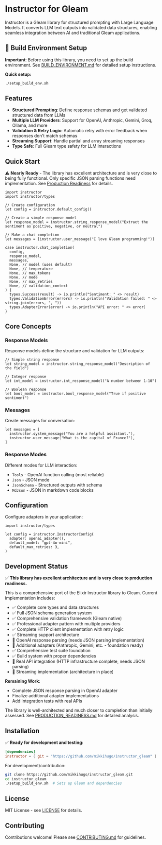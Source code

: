 # Instructor for Gleam

Instructor is a Gleam library for structured prompting with Large Language Models. It converts LLM text outputs into validated data structures, enabling seamless integration between AI and traditional Gleam applications.

## 🚀 Build Environment Setup

**Important**: Before using this library, you need to set up the build environment. See [BUILD_ENVIRONMENT.md](BUILD_ENVIRONMENT.md) for detailed setup instructions.

**Quick setup:**
```bash
./setup_build_env.sh
```

## Features

- **Structured Prompting**: Define response schemas and get validated structured data from LLMs
- **Multiple LLM Providers**: Support for OpenAI, Anthropic, Gemini, Groq, Ollama, and more
- **Validation & Retry Logic**: Automatic retry with error feedback when responses don't match schemas
- **Streaming Support**: Handle partial and array streaming responses
- **Type Safe**: Full Gleam type safety for LLM interactions

## Quick Start

⚠️ **Nearly Ready** - The library has excellent architecture and is very close to being fully functional. Only specific JSON parsing functions need implementation. See [Production Readiness](PRODUCTION_READINESS.md) for details.

```gleam
import instructor
import instructor/types

// Create configuration
let config = instructor.default_config()

// Create a simple response model
let response_model = instructor.string_response_model("Extract the sentiment as positive, negative, or neutral")

// Make a chat completion
let messages = [instructor.user_message("I love Gleam programming!")]

case instructor.chat_completion(
  config,
  response_model,
  messages,
  None, // model (uses default)
  None, // temperature 
  None, // max_tokens
  None, // mode
  None, // max_retries
  None, // validation_context
) {
  types.Success(result) -> io.println("Sentiment: " <> result)
  types.ValidationError(errors) -> io.println("Validation failed: " <> string.join(errors, ", "))
  types.AdapterError(error) -> io.println("API error: " <> error)
}
```

## Core Concepts

### Response Models

Response models define the structure and validation for LLM outputs:

```gleam
// Simple string response
let string_model = instructor.string_response_model("Description of the field")

// Integer response
let int_model = instructor.int_response_model("A number between 1-10")

// Boolean response  
let bool_model = instructor.bool_response_model("True if positive sentiment")
```

### Messages

Create messages for conversation:

```gleam
let messages = [
  instructor.system_message("You are a helpful assistant."),
  instructor.user_message("What is the capital of France?"),
]
```

### Response Modes

Different modes for LLM interaction:

- `Tools` - OpenAI function calling (most reliable)
- `Json` - JSON mode 
- `JsonSchema` - Structured outputs with schema
- `MdJson` - JSON in markdown code blocks

## Configuration

Configure adapters in your application:

```gleam
import instructor/types

let config = instructor.InstructorConfig(
  adapter: openai_adapter(),
  default_model: "gpt-4o-mini", 
  default_max_retries: 3,
)
```

## Development Status

✅ **This library has excellent architecture and is very close to production readiness.**

This is a comprehensive port of the Elixir Instructor library to Gleam. Current implementation includes:

- ✅ Complete core types and data structures
- ✅ Full JSON schema generation system
- ✅ Comprehensive validation framework (Gleam native)
- ✅ Professional adapter pattern with multiple providers
- ✅ Complete HTTP client implementation with retry logic
- ✅ Streaming support architecture
- 🔧 OpenAI response parsing (needs JSON parsing implementation)
- 🔧 Additional adapters (Anthropic, Gemini, etc. - foundation ready)
- ✅ Comprehensive test suite foundation
- ✅ Build system with proper dependencies
- 🔧 Real API integration (HTTP infrastructure complete, needs JSON parsing)
- 🔧 Streaming implementation (architecture in place)

**Remaining Work:**
- Complete JSON response parsing in OpenAI adapter
- Finalize additional adapter implementations
- Add integration tests with real APIs

The library is well-architected and much closer to completion than initially assessed. See [PRODUCTION_READINESS.md](PRODUCTION_READINESS.md) for detailed analysis.

## Installation

✅ **Ready for development and testing:**

```toml
[dependencies]
instructor = { git = "https://github.com/mikkihugo/instructor_gleam" }
```

For development/contribution:
```bash
git clone https://github.com/mikkihugo/instructor_gleam.git
cd instructor_gleam
./setup_build_env.sh  # Sets up Gleam and dependencies
```

## License

MIT License - see [LICENSE](LICENSE) for details.

## Contributing

Contributions welcome! Please see [CONTRIBUTING.md](CONTRIBUTING.md) for guidelines.